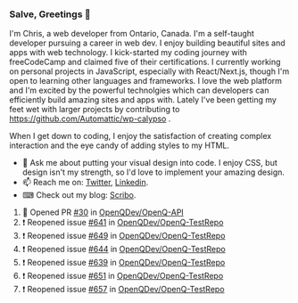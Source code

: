 ### Salve, Greetings 👋

I'm Chris, a web developer from Ontario, Canada. I'm a self-taught developer pursuing a career in web dev. I enjoy building beautiful sites and apps with web technology.
I kick-started my coding journey with freeCodeCamp and claimed five of their certifications.  I currently working on personal projects in JavaScript, especially with React/Next.js, though I'm open to learning other languages and frameworks. I love the web platform and I'm excited by the powerful technolgies which can developers can efficiently build amazing sites and apps with. Lately I've been getting my feet wet with larger projects by contributing to https://github.com/Automattic/wp-calypso .

When I get down to coding, I enjoy the satisfaction of creating complex interaction and the eye candy of adding styles to my HTML. 

- 💬 Ask me about putting your visual design into code. I enjoy CSS, but design isn't my strength, so I'd love to implement your amazing design.
- 📫 Reach me on: [Twitter](https://twitter.com/Christo28120856), [Linkedin](https://www.linkedin.com/in/christopher-stevers-07b9a5204/).
- ⌨ Check out my blog: [Scribo](https://christopherstevers.cf).
<!--
**Christopher-Stevers/Christopher-Stevers** is a ✨ _special_ ✨ repository because its `README.md` (this file) appears on your GitHub profile.

Here are some ideas to get you started:

- 🔭 I’m currently working on ...
- 🌱 I’m currently learning ...
- 👯 I’m looking to collaborate on ...
- 🤔 I’m looking for help with ...
- 😄 Pronouns: ...
- ⚡ Fun fact: ...
-->

<!--START_SECTION:activity-->
1. 💪 Opened PR [#30](https://github.com/OpenQDev/OpenQ-API/pull/30) in [OpenQDev/OpenQ-API](https://github.com/OpenQDev/OpenQ-API)
2. ❗️ Reopened issue [#641](https://github.com/OpenQDev/OpenQ-TestRepo/issues/641) in [OpenQDev/OpenQ-TestRepo](https://github.com/OpenQDev/OpenQ-TestRepo)
3. ❗️ Reopened issue [#649](https://github.com/OpenQDev/OpenQ-TestRepo/issues/649) in [OpenQDev/OpenQ-TestRepo](https://github.com/OpenQDev/OpenQ-TestRepo)
4. ❗️ Reopened issue [#644](https://github.com/OpenQDev/OpenQ-TestRepo/issues/644) in [OpenQDev/OpenQ-TestRepo](https://github.com/OpenQDev/OpenQ-TestRepo)
5. ❗️ Reopened issue [#639](https://github.com/OpenQDev/OpenQ-TestRepo/issues/639) in [OpenQDev/OpenQ-TestRepo](https://github.com/OpenQDev/OpenQ-TestRepo)
6. ❗️ Reopened issue [#651](https://github.com/OpenQDev/OpenQ-TestRepo/issues/651) in [OpenQDev/OpenQ-TestRepo](https://github.com/OpenQDev/OpenQ-TestRepo)
7. ❗️ Reopened issue [#657](https://github.com/OpenQDev/OpenQ-TestRepo/issues/657) in [OpenQDev/OpenQ-TestRepo](https://github.com/OpenQDev/OpenQ-TestRepo)
<!--END_SECTION:activity-->
